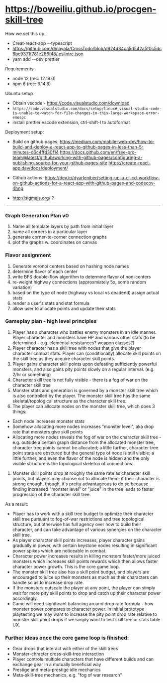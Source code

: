 # https://boweiliu.github.io/procgen-skill-tree

How we set this up:

* Creat-react-app --typescript
* https://github.com/dmayala/CrossTodo/blob/d924d34ca5d542a5f0c5dc6bc9371f781e266f48/.eslintrc.json
* yarn add --dev prettier

Requirements:

* node 12 (rec: 12.19.0)
* npm 6 (rec: 6.14.8)

Ubuntu setup

* Obtain vscode - https://code.visualstudio.com/download
* `https://code.visualstudio.com/docs/setup/linux#_visual-studio-code-is-unable-to-watch-for-file-changes-in-this-large-workspace-error-enospc`
* install prettier vscode extension, ctrl-shift-I to autoformat

Deployment setup:

* Build on github pages: https://medium.com/mobile-web-dev/how-to-build-and-deploy-a-react-app-to-github-pages-in-less-than-5-minutes-d6c4ffd30f14
https://docs.github.com/en/free-pro-team@latest/github/working-with-github-pages/configuring-a-publishing-source-for-your-github-pages-site
https://create-react-app.dev/docs/deployment/
* Github actions: https://dev.to/dyarleniber/setting-up-a-ci-cd-workflow-on-github-actions-for-a-react-app-with-github-pages-and-codecov-4hnp

* http://sigmajs.org/ ?


-----

### Graph Generation Plan v0

1. Name all template layers by path from initial layer
1. name all corners in a particular layer
1. generate corner-to-corner connection graphs
1. plot the graphs w. coordinates on canvas

### Flavor assignment

1. Generate voronoi centers based on hashing node names
1. determine flavor of each center
1. write BFS double-flow algorithm to determine flavor of non-centers
1. re-weight highway connections (approxmiately 5x, some random variation)
1. based on the type of node (highway vs local vs deadend) assign actual stats
1. render a user's stats and stat formula
1. allow user to allocate points and update their stats

### Gameplay plan - high level principles

1. Player has a character who battles enemy monsters in an idle manner. Player character and monsters have HP and various other stats (to be determined - e.g. elemental resistances? weapon classes?)
1. Player character has a skill tree with nodes that give the player character combat stats. Player can (conditionally) allocate skill points on the skill tree as they acquire character skill points.
1. Player gains character skill points upon defeating sufficiently powerful monsters, and also gains pity points slowly on a regular interval. (e.g. 2/hr or something)
1. Character skill tree is not fully visible - there is a fog of war on the character skill tree
1. Monster stats and generation is governed by a monster skill tree which is also controlled by the player. The monster skill tree has the same skeletal/topological structure as the character skill tree.
1. The player can allocate nodes on the monster skill tree, which does 3 things:
* Each node increases monster stats
* Somehow allocating more nodes increases "monster level", aka drop rate that monsters give skill points 
* Allocating more nodes reveals the fog of war on the character skill tree - e.g. outside a certain graph distance from the allocated monster tree, character tree points cannot be allocated; a little further, character tree point stats are obscured but the general type of node is still visible; a little further, and even the flavor of the node is hidden and the only visible structure is the topological skeleton of connections.
1. Monster skill points drop at roughly the same rate as character skill points, but players may choose not to allocate them; if their character is strong enough, though, it's pretty advantageous to do so because finding increased "monster level" or "juice" in the tree leads to faster progression of the character skill tree.

As a result:
* Player has to work with a skill tree budget to optimize their character skill tree pursuant to fog-of-war restrictions and tree topological structure, but otherwise has full agency over how to build their character, and can take advantage of various synergies on the character skill tree.
* As player character skill points increases, player character gains gradually in power, with certain keystone nodes resulting in significant power spikes which are noticeable in combat.
* Character power increases results in killing monsters faster/more juiced monsters which increases skill points rewards which then allows faster character power growth. This is the core game loop.
* The monster skill tree also has a skill point budget, and players are encouraged to juice up their monsters as much as their characters can handle so as to increase drop rate.
* If the monsters outscale the player at any point, the player can simply wait for more pity skill points to drop and catch up their character power accordingly.
* Game will need significant balancing around drop rate formula - how monster power compares to character power. In initial prototype playtesting we may want to increase the pity point drop rate relative to monster skill point drops if we simply want to test skill tree or stats table UX.

### Further ideas once the core game loop is finished:
- Gear drops that interact with either of the skill trees
- Monster-chracter cross-skill-tree interaction
- Player controls multiple characters that have different builds and can exchange gear in a mutually beneficial way
- Prestige and meta-prestige idle mechanics
- Meta-skill-tree mechanics, e.g. "fog of war research"


